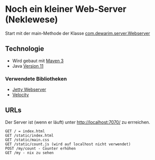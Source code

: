 # Noch ein kleiner Web-Server (Neklewese)

Start mit der main-Methode der Klasse [com.dewarim.server.Webserver](/src/main/java/com/dewarim/server/WebServer.java)

## Technologie

- Wird gebaut mit [Maven 3](https://maven.apache.org/)
- Java [Version 11](https://adoptopenjdk.net/?variant=openjdk11&jvmVariant=hotspot)

### Verwendete Bibliotheken

- [Jetty Webserver](https://www.eclipse.org/jetty/)
- [Velocity](https://velocity.apache.org/engine/2.1/user-guide.html)

## URLs

Der Server ist (wenn er läuft) unter [http://localhost:7070/](http://localhost:7070/) zu errreichen.

    GET / = index.html
    GET /static/index.html
    GET /static/main.css
    GET /static/count.js (wird auf localhost nicht verwendet)
    POST /my/count - Counter erhöhen
    GET /my - nix zu sehen
    

